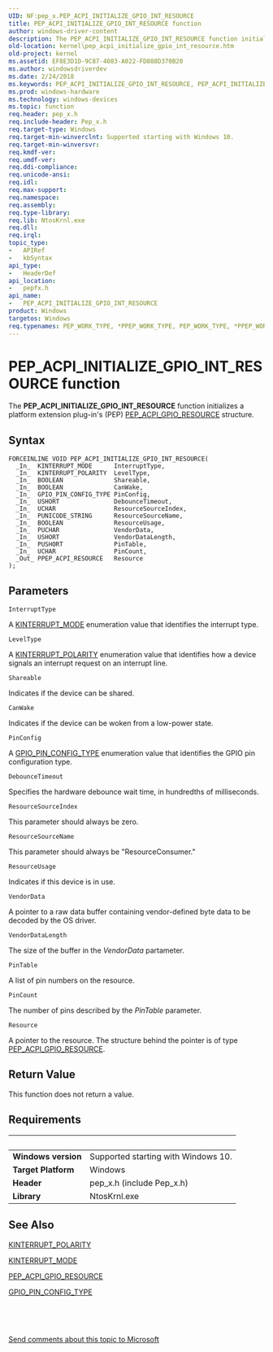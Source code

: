 ```yaml
---
UID: NF:pep_x.PEP_ACPI_INITIALIZE_GPIO_INT_RESOURCE
title: PEP_ACPI_INITIALIZE_GPIO_INT_RESOURCE function
author: windows-driver-content
description: The PEP_ACPI_INITIALIZE_GPIO_INT_RESOURCE function initializes a platform extension plug-in's (PEP) PEP_ACPI_GPIO_RESOURCE structure.
old-location: kernel\pep_acpi_initialize_gpio_int_resource.htm
old-project: kernel
ms.assetid: EF8E3D1D-9C87-4083-A022-FD888D370B20
ms.author: windowsdriverdev
ms.date: 2/24/2018
ms.keywords: PEP_ACPI_INITIALIZE_GPIO_INT_RESOURCE, PEP_ACPI_INITIALIZE_GPIO_INT_RESOURCE function [Kernel-Mode Driver Architecture], kernel.pep_acpi_initialize_gpio_int_resource, pepfx/PEP_ACPI_INITIALIZE_GPIO_INT_RESOURCE
ms.prod: windows-hardware
ms.technology: windows-devices
ms.topic: function
req.header: pep_x.h
req.include-header: Pep_x.h
req.target-type: Windows
req.target-min-winverclnt: Supported starting with Windows 10.
req.target-min-winversvr: 
req.kmdf-ver: 
req.umdf-ver: 
req.ddi-compliance: 
req.unicode-ansi: 
req.idl: 
req.max-support: 
req.namespace: 
req.assembly: 
req.type-library: 
req.lib: NtosKrnl.exe
req.dll: 
req.irql: 
topic_type:
-	APIRef
-	kbSyntax
api_type:
-	HeaderDef
api_location:
-	pepfx.h
api_name:
-	PEP_ACPI_INITIALIZE_GPIO_INT_RESOURCE
product: Windows
targetos: Windows
req.typenames: PEP_WORK_TYPE, *PPEP_WORK_TYPE, PEP_WORK_TYPE, *PPEP_WORK_TYPE
---
```



# PEP_ACPI_INITIALIZE_GPIO_INT_RESOURCE function
The <b>PEP_ACPI_INITIALIZE_GPIO_INT_RESOURCE</b> function initializes a platform extension plug-in's (PEP) <a href="..\pepfx\ns-pepfx-_pep_acpi_gpio_resource.md">PEP_ACPI_GPIO_RESOURCE</a> structure.

## Syntax

````
FORCEINLINE VOID PEP_ACPI_INITIALIZE_GPIO_INT_RESOURCE(
  _In_  KINTERRUPT_MODE      InterruptType,
  _In_  KINTERRUPT_POLARITY  LevelType,
  _In_  BOOLEAN              Shareable,
  _In_  BOOLEAN              CanWake,
  _In_  GPIO_PIN_CONFIG_TYPE PinConfig,
  _In_  USHORT               DebounceTimeout,
  _In_  UCHAR                ResourceSourceIndex,
  _In_  PUNICODE_STRING      ResourceSourceName,
  _In_  BOOLEAN              ResourceUsage,
  _In_  PUCHAR               VendorData,
  _In_  USHORT               VendorDataLength,
  _In_  PUSHORT              PinTable,
  _In_  UCHAR                PinCount,
  _Out_ PPEP_ACPI_RESOURCE   Resource
);
````

## Parameters

`InterruptType`

A <a href="..\wdm\ne-wdm-_kinterrupt_mode.md">KINTERRUPT_MODE</a> enumeration value that identifies the interrupt type.

`LevelType`

A <a href="..\wdm\ne-wdm-_kinterrupt_polarity.md">KINTERRUPT_POLARITY</a> enumeration value that identifies how a device signals an interrupt request on an interrupt line.

`Shareable`

Indicates if the device can be shared.

`CanWake`

Indicates if the device can be woken from a low-power state.

`PinConfig`

A <a href="..\pepfx\ne-pepfx-_gpio_pin_config_type.md">GPIO_PIN_CONFIG_TYPE</a> enumeration value that identifies the GPIO pin configuration type.

`DebounceTimeout`

Specifies the hardware debounce wait time, in hundredths of milliseconds.

`ResourceSourceIndex`

This parameter should always be zero.

`ResourceSourceName`

This parameter should always be "ResourceConsumer."

`ResourceUsage`

Indicates if this device is in use.

`VendorData`

A pointer to a raw data buffer containing vendor-defined byte data to be decoded by the OS driver.

`VendorDataLength`

The size of the buffer in the <i>VendorData</i> partameter.

`PinTable`

A list of pin numbers on the resource.

`PinCount`

The number of pins described by the <i>PinTable</i> parameter.

`Resource`

A pointer to the resource. The structure behind the pointer is of type <a href="..\pepfx\ns-pepfx-_pep_acpi_gpio_resource.md">PEP_ACPI_GPIO_RESOURCE</a>.


## Return Value

This function does not return a value.


## Requirements
| &nbsp; | &nbsp; |
| ---- |:---- |
| **Windows version** | Supported starting with Windows 10.  |
| **Target Platform** | Windows |
| **Header** | pep_x.h (include Pep_x.h) |
| **Library** | NtosKrnl.exe |

## See Also

<a href="..\wdm\ne-wdm-_kinterrupt_polarity.md">KINTERRUPT_POLARITY</a>



<a href="..\wdm\ne-wdm-_kinterrupt_mode.md">KINTERRUPT_MODE</a>



<a href="..\pepfx\ns-pepfx-_pep_acpi_gpio_resource.md">PEP_ACPI_GPIO_RESOURCE</a>



<a href="..\pepfx\ne-pepfx-_gpio_pin_config_type.md">GPIO_PIN_CONFIG_TYPE</a>



 

 

<a href="mailto:wsddocfb@microsoft.com?subject=Documentation%20feedback [kernel\kernel]:%20PEP_ACPI_INITIALIZE_GPIO_INT_RESOURCE function%20 RELEASE:%20(2/24/2018)&amp;body=%0A%0APRIVACY STATEMENT%0A%0AWe use your feedback to improve the documentation. We don't use your email address for any other purpose, and we'll remove your email address from our system after the issue that you're reporting is fixed. While we're working to fix this issue, we might send you an email message to ask for more info. Later, we might also send you an email message to let you know that we've addressed your feedback.%0A%0AFor more info about Microsoft's privacy policy, see http://privacy.microsoft.com/en-us/default.aspx." title="Send comments about this topic to Microsoft">Send comments about this topic to Microsoft</a>